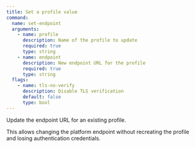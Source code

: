 ```yaml
---
title: Set a profile value
command:
  name: set-endpoint
  arguments:
    - name: profile
      description: Name of the profile to update
      required: true
      type: string
    - name: endpoint
      description: New endpoint URL for the profile
      required: true
      type: string
  flags:
    - name: tls-no-verify
      description: Disable TLS verification
      default: false
      type: bool
---
```


Update the endpoint URL for an existing profile.

This allows changing the platform endpoint without recreating the profile and losing authentication credentials.